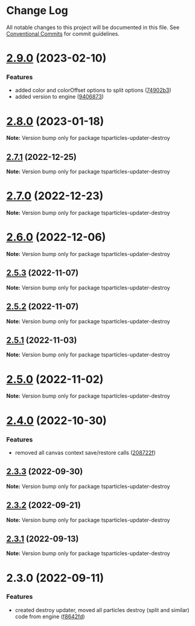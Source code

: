 # Change Log

All notable changes to this project will be documented in this file.
See [Conventional Commits](https://conventionalcommits.org) for commit guidelines.

# [2.9.0](https://github.com/matteobruni/tsparticles/compare/tsparticles-updater-destroy@2.8.0...tsparticles-updater-destroy@2.9.0) (2023-02-10)

### Features

-   added color and colorOffset options to split options ([74902b3](https://github.com/matteobruni/tsparticles/commit/74902b33cdd37839b48dbd694c2e070735f9956b))
-   added version to engine ([9406873](https://github.com/matteobruni/tsparticles/commit/9406873c6551b59e64edbe3a0e4fe59ef2cde4c6))

# [2.8.0](https://github.com/matteobruni/tsparticles/compare/tsparticles-updater-destroy@2.7.1...tsparticles-updater-destroy@2.8.0) (2023-01-18)

**Note:** Version bump only for package tsparticles-updater-destroy

## [2.7.1](https://github.com/matteobruni/tsparticles/compare/tsparticles-updater-destroy@2.7.0...tsparticles-updater-destroy@2.7.1) (2022-12-25)

**Note:** Version bump only for package tsparticles-updater-destroy

# [2.7.0](https://github.com/matteobruni/tsparticles/compare/tsparticles-updater-destroy@2.6.0...tsparticles-updater-destroy@2.7.0) (2022-12-23)

**Note:** Version bump only for package tsparticles-updater-destroy

# [2.6.0](https://github.com/matteobruni/tsparticles/compare/tsparticles-updater-destroy@2.5.3...tsparticles-updater-destroy@2.6.0) (2022-12-06)

**Note:** Version bump only for package tsparticles-updater-destroy

## [2.5.3](https://github.com/matteobruni/tsparticles/compare/tsparticles-updater-destroy@2.5.2...tsparticles-updater-destroy@2.5.3) (2022-11-07)

**Note:** Version bump only for package tsparticles-updater-destroy

## [2.5.2](https://github.com/matteobruni/tsparticles/compare/tsparticles-updater-destroy@2.5.1...tsparticles-updater-destroy@2.5.2) (2022-11-07)

**Note:** Version bump only for package tsparticles-updater-destroy

## [2.5.1](https://github.com/matteobruni/tsparticles/compare/tsparticles-updater-destroy@2.5.0...tsparticles-updater-destroy@2.5.1) (2022-11-03)

**Note:** Version bump only for package tsparticles-updater-destroy

# [2.5.0](https://github.com/matteobruni/tsparticles/compare/tsparticles-updater-destroy@2.4.0...tsparticles-updater-destroy@2.5.0) (2022-11-02)

**Note:** Version bump only for package tsparticles-updater-destroy

# [2.4.0](https://github.com/matteobruni/tsparticles/compare/tsparticles-updater-destroy@2.3.3...tsparticles-updater-destroy@2.4.0) (2022-10-30)

### Features

-   removed all canvas context save/restore calls ([208722f](https://github.com/matteobruni/tsparticles/commit/208722f0a521246165b7cdc529dfbfbd7a3cf7eb))

## [2.3.3](https://github.com/matteobruni/tsparticles/compare/tsparticles-updater-destroy@2.3.2...tsparticles-updater-destroy@2.3.3) (2022-09-30)

**Note:** Version bump only for package tsparticles-updater-destroy

## [2.3.2](https://github.com/matteobruni/tsparticles/compare/tsparticles-updater-destroy@2.3.1...tsparticles-updater-destroy@2.3.2) (2022-09-21)

**Note:** Version bump only for package tsparticles-updater-destroy

## [2.3.1](https://github.com/matteobruni/tsparticles/compare/tsparticles-updater-destroy@2.3.0...tsparticles-updater-destroy@2.3.1) (2022-09-13)

**Note:** Version bump only for package tsparticles-updater-destroy

# 2.3.0 (2022-09-11)

### Features

-   created destroy updater, moved all particles destroy (split and similar) code from engine ([f8642fd](https://github.com/matteobruni/tsparticles/commit/f8642fda3f43688ae7a0df55f5b06bb2a45d9e80))
